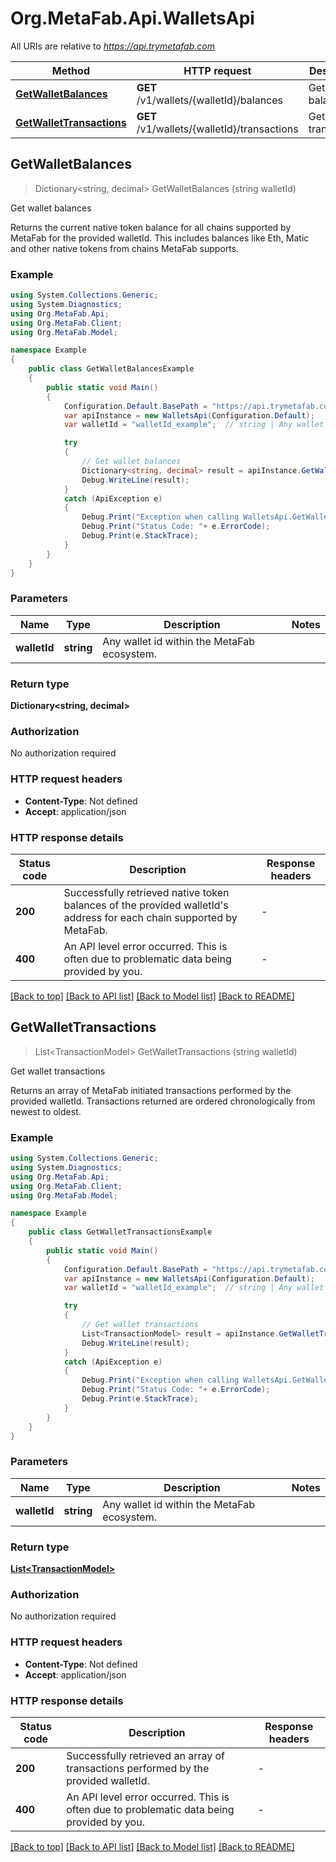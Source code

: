 # Org.MetaFab.Api.WalletsApi

All URIs are relative to *https://api.trymetafab.com*

Method | HTTP request | Description
------------- | ------------- | -------------
[**GetWalletBalances**](WalletsApi.md#getwalletbalances) | **GET** /v1/wallets/{walletId}/balances | Get wallet balances
[**GetWalletTransactions**](WalletsApi.md#getwallettransactions) | **GET** /v1/wallets/{walletId}/transactions | Get wallet transactions



## GetWalletBalances

> Dictionary&lt;string, decimal&gt; GetWalletBalances (string walletId)

Get wallet balances

Returns the current native token balance for all chains supported by MetaFab for the provided walletId. This includes balances like Eth, Matic and other native tokens from chains MetaFab supports.

### Example

```csharp
using System.Collections.Generic;
using System.Diagnostics;
using Org.MetaFab.Api;
using Org.MetaFab.Client;
using Org.MetaFab.Model;

namespace Example
{
    public class GetWalletBalancesExample
    {
        public static void Main()
        {
            Configuration.Default.BasePath = "https://api.trymetafab.com";
            var apiInstance = new WalletsApi(Configuration.Default);
            var walletId = "walletId_example";  // string | Any wallet id within the MetaFab ecosystem.

            try
            {
                // Get wallet balances
                Dictionary<string, decimal> result = apiInstance.GetWalletBalances(walletId);
                Debug.WriteLine(result);
            }
            catch (ApiException e)
            {
                Debug.Print("Exception when calling WalletsApi.GetWalletBalances: " + e.Message );
                Debug.Print("Status Code: "+ e.ErrorCode);
                Debug.Print(e.StackTrace);
            }
        }
    }
}
```

### Parameters


Name | Type | Description  | Notes
------------- | ------------- | ------------- | -------------
 **walletId** | **string**| Any wallet id within the MetaFab ecosystem. | 

### Return type

**Dictionary<string, decimal>**

### Authorization

No authorization required

### HTTP request headers

- **Content-Type**: Not defined
- **Accept**: application/json


### HTTP response details
| Status code | Description | Response headers |
|-------------|-------------|------------------|
| **200** | Successfully retrieved native token balances of the provided walletId&#39;s address for each chain supported by MetaFab. |  -  |
| **400** | An API level error occurred. This is often due to problematic data being provided by you. |  -  |

[[Back to top]](#)
[[Back to API list]](../README.md#documentation-for-api-endpoints)
[[Back to Model list]](../README.md#documentation-for-models)
[[Back to README]](../README.md)


## GetWalletTransactions

> List&lt;TransactionModel&gt; GetWalletTransactions (string walletId)

Get wallet transactions

Returns an array of MetaFab initiated transactions performed by the provided walletId. Transactions returned are ordered chronologically from newest to oldest.

### Example

```csharp
using System.Collections.Generic;
using System.Diagnostics;
using Org.MetaFab.Api;
using Org.MetaFab.Client;
using Org.MetaFab.Model;

namespace Example
{
    public class GetWalletTransactionsExample
    {
        public static void Main()
        {
            Configuration.Default.BasePath = "https://api.trymetafab.com";
            var apiInstance = new WalletsApi(Configuration.Default);
            var walletId = "walletId_example";  // string | Any wallet id within the MetaFab ecosystem.

            try
            {
                // Get wallet transactions
                List<TransactionModel> result = apiInstance.GetWalletTransactions(walletId);
                Debug.WriteLine(result);
            }
            catch (ApiException e)
            {
                Debug.Print("Exception when calling WalletsApi.GetWalletTransactions: " + e.Message );
                Debug.Print("Status Code: "+ e.ErrorCode);
                Debug.Print(e.StackTrace);
            }
        }
    }
}
```

### Parameters


Name | Type | Description  | Notes
------------- | ------------- | ------------- | -------------
 **walletId** | **string**| Any wallet id within the MetaFab ecosystem. | 

### Return type

[**List&lt;TransactionModel&gt;**](TransactionModel.md)

### Authorization

No authorization required

### HTTP request headers

- **Content-Type**: Not defined
- **Accept**: application/json


### HTTP response details
| Status code | Description | Response headers |
|-------------|-------------|------------------|
| **200** | Successfully retrieved an array of transactions performed by the provided walletId. |  -  |
| **400** | An API level error occurred. This is often due to problematic data being provided by you. |  -  |

[[Back to top]](#)
[[Back to API list]](../README.md#documentation-for-api-endpoints)
[[Back to Model list]](../README.md#documentation-for-models)
[[Back to README]](../README.md)

